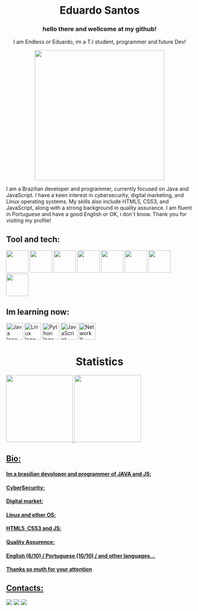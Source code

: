 <h1 align="center">Eduardo Santos</h1> 


<h3 align="center">hello there and wellcome at my github!</h3>
<p align="center"> I am Endless or Eduardo, im a T.I student, programmer and future Dev! </p>

<p align="center">
  <img src="https://super.abril.com.br/wp-content/uploads/2016/09/super_imggato_digitando_0.gif" width="350">
</p>
 
<p> 
    I am a Brazilian developer and programmer, currently focused on Java and JavaScript. I have a keen interest in cybersecurity, digital marketing, and Linux operating systems. My skills also include HTML5, CSS3, and JavaScript, along with a strong background in quality assurance. I am fluent in Portuguese and have a good English or OK, i don`t know. Thank you for visiting my profile!
</p>

## Tool and tech:
<img src="https://cdn.jsdelivr.net/gh/devicons/devicon@latest/icons/git/git-original.svg" width="60" height="60"/> <img src="https://cdn.jsdelivr.net/gh/devicons/devicon@latest/icons/github/github-original-wordmark.svg" width="60" height="60" />
<img src="https://cdn.jsdelivr.net/gh/devicons/devicon@latest/icons/java/java-original.svg" width="60" height="60"/> <img src="https://cdn.jsdelivr.net/gh/devicons/devicon@latest/icons/html5/html5-original-wordmark.svg" width="60" height="60"/>
<img src="https://cdn.jsdelivr.net/gh/devicons/devicon@latest/icons/css3/css3-original-wordmark.svg" width="60" height="60"/>  <img src="https://cdn.jsdelivr.net/gh/devicons/devicon@latest/icons/javascript/javascript-original.svg" width="60" height="60"/>  <img src="https://cdn.jsdelivr.net/gh/devicons/devicon@latest/icons/lua/lua-plain.svg" width="60" height="60"/>  <img src="https://cdn.jsdelivr.net/gh/devicons/devicon@latest/icons/archlinux/archlinux-original.svg" width="60" height="60"/>
          
   
  
## Im learning now:
<img loading="lazy" src="https://cdn.jsdelivr.net/gh/devicons/devicon/icons/java/java-original.svg" width="45" height="45" alt="Java logo, blue coffee cup with steam, representing Java programming language"/> <img loading="lazy" src="https://cdn.jsdelivr.net/gh/devicons/devicon/icons/linux/linux-original.svg" width="45" height="45" alt="Linux logo, Tux the penguin mascot, representing the Linux operating system"/> <img src="https://cdn.jsdelivr.net/gh/devicons/devicon@latest/icons/python/python-original-wordmark.svg" width="45" height="45" alt="Python logo, two intertwined yellow and blue snakes with the word Python, representing Python programming language"/>  <img src="https://cdn.jsdelivr.net/gh/devicons/devicon@latest/icons/javascript/javascript-original.svg" width="45" height="45" alt="JavaScript logo, yellow square with JS letters, representing JavaScript programming language"/> <img src="https://cdn.jsdelivr.net/gh/devicons/devicon@latest/icons/networkx/networkx-original.svg" width="45" height="45" alt="NetworkX logo, stylized blue and orange network graph, representing NetworkX Python library for network analysis"/>



<h1 align="center">Statistics</h1>
<div>
<a href="https://github.com/endless1667">
<img loading="lazy" height="180em" src="https://github-readme-stats.vercel.app/api/top-langs/?username=endless1667&layout=compact&langs_count=7&theme=dracula"/>
<img loading="lazy" height="180em" src="https://github-readme-stats.vercel.app/api?username=endless1667&show_icons=true&theme=dracula&include_all_commits=true&count_private=true"/>
</div>

## Bio:
#### Im a brasilian devoloper and programmer of JAVA and JS;
#### CyberSecurity;
#### Digital market;
#### Linux and other OS;
#### HTML5, CSS3 and JS;
#### Quality Assurence;
#### English (6/10) / Portuguese (10/10) / and other languages...
#### Thanks so muth for your attention

## Contacts:
<div>
<a href="https://instagram.com/endlessly1667" target="_blank"><img loading="lazy" src="https://img.shields.io/badge/-Instagram-%23E4405F?style=for-the-badge&logo=instagram&logoColor=white" target="_blank"></a>
<a href = "mailto:contato@eduardosantos1668@gmail.com"><img loading="lazy" src="https://img.shields.io/badge/Gmail-D14836?style=for-the-badge&logo=gmail&logoColor=white" target="_blank"></a>  
<a href="https://www.linkedin.com/in/seu-usuário-linkedln-aqui" target="_blank"> <img loading="lazy" src="https://img.shields.io/badge/-LinkedIn-%230077B5?style=for-the-badge&logo=linkedin&logoColor=white" target="_blank"></a>   
</div>
